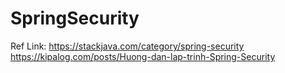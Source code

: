 # SpringSecurity
Ref Link: 
https://stackjava.com/category/spring-security
https://kipalog.com/posts/Huong-dan-lap-trinh-Spring-Security